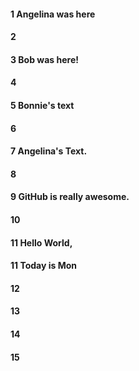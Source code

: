 #### 1 Angelina was here
#### 2
#### 3  Bob was here!
#### 4
#### 5 Bonnie's text
#### 6
#### 7 Angelina's Text.
#### 8
#### 9 GitHub is really awesome.
#### 10
#### 11 Hello World, 
#### 11 Today is Mon
#### 12
#### 13
#### 14
#### 15